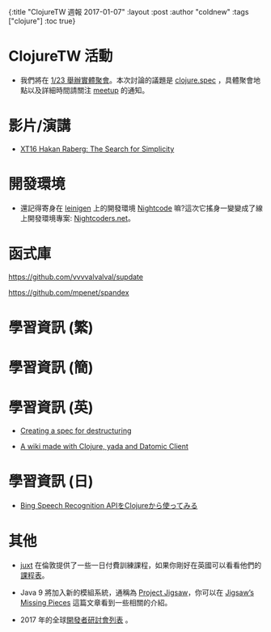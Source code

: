 {:title "ClojureTW 週報 2017-01-07"
:layout :post
:author "coldnew"
:tags  ["clojure"]
:toc true}

# ClojureTW 活動

* 我們將在 [1/23 舉辦實體聚會](https://www.meetup.com/Clojure-tw/events/236234639/)。本次討論的議題是 [clojure.spec](http://clojure.org/about/spec) ，具體聚會地點以及詳細時間請關注 [meetup](https://www.meetup.com/Clojure-tw/events/236234639/) 的通知。

# 影片/演講

* [XT16 Hakan Raberg: The Search for Simplicity](https://juxt.pro/blog/posts/XT16-hakan-raberg-the-search-for-simplicity.html)



# 開發環境

* 還記得寄身在 [leinigen](http://leiningen.org/) 上的開發環境 [Nightcode](https://sekao.net/nightcode/) 嘛?這次它搖身一變變成了線上開發環境專案: [Nightcoders.net](http://nightcoders.net/)。

# 函式庫

https://github.com/vvvvalvalval/supdate

https://github.com/mpenet/spandex



# 學習資訊 (繁)

# 學習資訊 (簡)

# 學習資訊 (英)

* [Creating a spec for destructuring](http://blog.cognitect.com/blog/2017/1/3/spec-destructuring)

* [A wiki made with Clojure, yada and Datomic Client](http://thegeez.net/2017/01/04/wiki_clojure_yada_datomic_client.html)


# 學習資訊 (日)

* [Bing Speech Recognition APIをClojureから使ってみる](http://qiita.com/l_libra/items/8822e0b37c10cadcb2e2)

# 其他

* [juxt](https://juxt.pro/training.html) 在倫敦提供了一些一日付費訓練課程，如果你剛好在英國可以看看他們的[課程表](https://juxt.pro/training.html)。

* Java 9 將加入新的模組系統，通稱為 [Project Jigsaw](http://openjdk.java.net/projects/jigsaw/)，你可以在 [Jigsaw’s Missing Pieces](http://wildfly.org/news/2016/12/12/Jigsaws-Missing-Pieces/) 這篇文章看到一些相關的介紹。

* 2017 年的全球[開發者研討會列表](https://www.breakingintoconsulting.com/startup-developer-tech-conferences-2017.php) 。